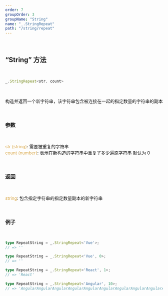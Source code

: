 ```yaml
---
order: 7
groupOrder: 3
groupName: "String"
name: "_.StringRepeat"
path: "/string/repeat"
---
```


<br/>

## “String” 方法

<br/>

```typescript
_.StringRepeat<str, count>
```

<br/>

构造并返回一个新字符串，该字符串包含被连接在一起的指定数量的字符串的副本

<br/>

### 参数

<br/>

<font color="#d9a84a">str (string)</font>: 需要被重复的字符串<br/>
<font color="#d9a84a">count (number)</font>: 表示在新构造的字符串中重复了多少遍原字符串 默认为 0

<br/>

### 返回

<br/>

<font color="#d9a84a">string</font>: 包含指定字符串的指定数量副本的新字符串

<br/>

### 例子

<br/>

```typescript
type RepeatString = _.StringRepeat<'Vue'>;
// => ''

type RepeatString = _.StringRepeat<'Vue', 0>;
// => ''

type RepeatString = _.StringRepeat<'React', 1>;
// => 'React'

type RepeatString = _.StringRepeat<'Angular', 10>;
// => 'AngularAngularAngularAngularAngularAngularAngularAngularAngularAngular'
```
